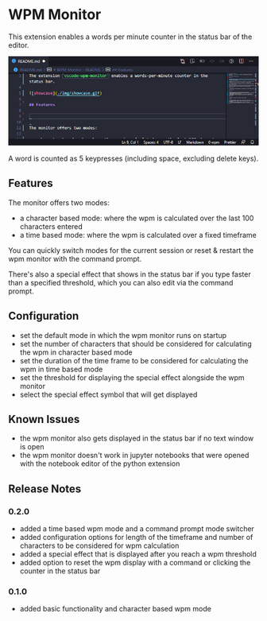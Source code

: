 # WPM Monitor

This extension enables a words per minute counter in the status bar of the editor.

![showcase](./img/showcase.gif)

A word is counted as 5 keypresses (including space, excluding delete keys).

## Features

The monitor offers two modes:

- a character based mode: where the wpm is calculated over the last 100 characters entered
- a time based mode: where the wpm is calculated over a fixed timeframe

You can quickly switch modes for the current session or reset &amp; restart the wpm monitor with the command prompt.

There's also a special effect that shows in the status bar if you type faster than a specified threshold, which you can also edit via the command prompt.

## Configuration

- set the default mode in which the wpm monitor runs on startup
- set the number of characters that should be considered for calculating the wpm in character based mode
- set the duration of the time frame to be considered for calculating the wpm in time based mode
- set the threshold for displaying the special effect alongside the wpm monitor
- select the special effect symbol that will get displayed

## Known Issues

- the wpm monitor also gets displayed in the status bar if no text window is open
- the wpm monitor doesn't work in jupyter notebooks that were opened with the notebook editor of the python extension

## Release Notes

### 0.2.0

- added a time based wpm mode and a command prompt mode switcher
- added configuration options for length of the timeframe and number of characters to be considered for wpm calculation
- added a special effect that is displayed after you reach a wpm threshold
- added option to reset the wpm display with a command or clicking the counter in the status bar

### 0.1.0

- added basic functionality and character based wpm mode
